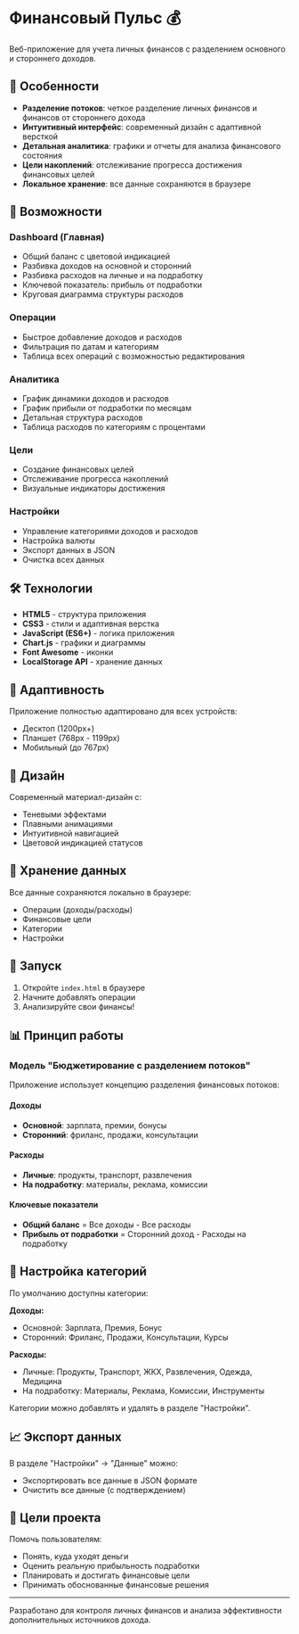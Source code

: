 # Финансовый Пульс 💰

Веб-приложение для учета личных финансов с разделением основного и стороннего доходов.

## 🎯 Особенности

- **Разделение потоков**: четкое разделение личных финансов и финансов от стороннего дохода
- **Интуитивный интерфейс**: современный дизайн с адаптивной версткой
- **Детальная аналитика**: графики и отчеты для анализа финансового состояния
- **Цели накоплений**: отслеживание прогресса достижения финансовых целей
- **Локальное хранение**: все данные сохраняются в браузере

## 🚀 Возможности

### Dashboard (Главная)
- Общий баланс с цветовой индикацией
- Разбивка доходов на основной и сторонний
- Разбивка расходов на личные и на подработку
- Ключевой показатель: прибыль от подработки
- Круговая диаграмма структуры расходов

### Операции
- Быстрое добавление доходов и расходов
- Фильтрация по датам и категориям
- Таблица всех операций с возможностью редактирования

### Аналитика
- График динамики доходов и расходов
- График прибыли от подработки по месяцам
- Детальная структура расходов
- Таблица расходов по категориям с процентами

### Цели
- Создание финансовых целей
- Отслеживание прогресса накоплений
- Визуальные индикаторы достижения

### Настройки
- Управление категориями доходов и расходов
- Настройка валюты
- Экспорт данных в JSON
- Очистка всех данных

## 🛠️ Технологии

- **HTML5** - структура приложения
- **CSS3** - стили и адаптивная верстка
- **JavaScript (ES6+)** - логика приложения
- **Chart.js** - графики и диаграммы
- **Font Awesome** - иконки
- **LocalStorage API** - хранение данных

## 📱 Адаптивность

Приложение полностью адаптировано для всех устройств:
- Десктоп (1200px+)
- Планшет (768px - 1199px)
- Мобильный (до 767px)

## 🎨 Дизайн

Современный материал-дизайн с:
- Теневыми эффектами
- Плавными анимациями
- Интуитивной навигацией
- Цветовой индикацией статусов

## 💾 Хранение данных

Все данные сохраняются локально в браузере:
- Операции (доходы/расходы)
- Финансовые цели
- Категории
- Настройки

## 🚀 Запуск

1. Откройте `index.html` в браузере
2. Начните добавлять операции
3. Анализируйте свои финансы!

## 📊 Принцип работы

### Модель "Бюджетирование с разделением потоков"

Приложение использует концепцию разделения финансовых потоков:

#### Доходы
- **Основной**: зарплата, премии, бонусы
- **Сторонний**: фриланс, продажи, консультации

#### Расходы
- **Личные**: продукты, транспорт, развлечения
- **На подработку**: материалы, реклама, комиссии

#### Ключевые показатели
- **Общий баланс** = Все доходы - Все расходы
- **Прибыль от подработки** = Сторонний доход - Расходы на подработку

## 🔧 Настройка категорий

По умолчанию доступны категории:

**Доходы:**
- Основной: Зарплата, Премия, Бонус
- Сторонний: Фриланс, Продажи, Консультации, Курсы

**Расходы:**
- Личные: Продукты, Транспорт, ЖКХ, Развлечения, Одежда, Медицина
- На подработку: Материалы, Реклама, Комиссии, Инструменты

Категории можно добавлять и удалять в разделе "Настройки".

## 📈 Экспорт данных

В разделе "Настройки" → "Данные" можно:
- Экспортировать все данные в JSON формате
- Очистить все данные (с подтверждением)

## 🎯 Цели проекта

Помочь пользователям:
- Понять, куда уходят деньги
- Оценить реальную прибыльность подработки
- Планировать и достигать финансовые цели
- Принимать обоснованные финансовые решения

---

Разработано для контроля личных финансов и анализа эффективности дополнительных источников дохода.